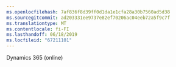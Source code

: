 ```yaml
---
ms.openlocfilehash: 7af836f8d39ff0d1da1e1cfa28a30b7560ad5d38
ms.sourcegitcommit: ad203331ee9737e82ef70206ac04eeb72a5f9c7f
ms.translationtype: MT
ms.contentlocale: fi-FI
ms.lasthandoff: 06/18/2019
ms.locfileid: "67211101"
---
```

Dynamics 365 (online)